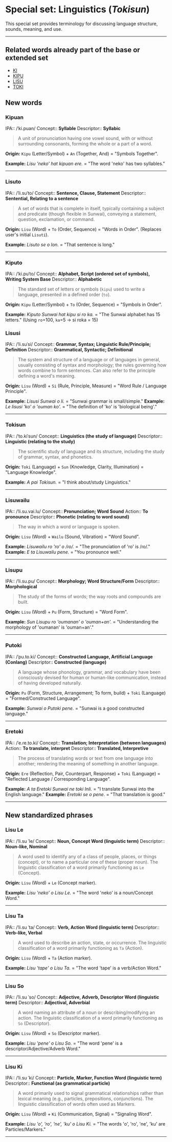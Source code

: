 
# Special set: Linguistics (*Tokisun*)

This special set provides terminology for discussing language structure, sounds, meaning, and use.

---

## Related words already part of the base or extended set

* [KI](../lisuma%20(base%20set)/KI.md)
* [KIPU](../mo%20lisu%20(extended%20set)/KIPU.md)
* [LISU](../lisuma%20(base%20set)/LISU.md)
* [TOKI](../lisuma%20(base%20set)/TOKI.md)

## New words

### Kipuan

IPA::           /ˈki.puan/
Concept::       **Syllable**
Descriptor::    **Syllabic**

> A unit of pronunciation having one vowel sound, with or without surrounding consonants, forming the whole or a part of a word.

**Origin:** `Kipu` (Letter/Symbol) + `An` (Together, And) = "Symbols Together".

**Example:** *Lisu 'neko' hat kipuan ere.* = "The word 'neko' has two syllables."

---
### Lisuto

IPA::           /ˈli.suˈto/
Concept::       **Sentence, Clause, Statement**
Descriptor::    **Sentential, Relating to a sentence**

> A set of words that is complete in itself, typically containing a subject and predicate (though flexible in Sunwai), conveying a statement, question, exclamation, or command.

**Origin:** `Lisu` (Word) + `To` (Order, Sequence) = "Words in Order". (Replaces user's initial `Lisuti`).

**Example:** *Lisuto se o lon.* = "That sentence is long."

---

### Kiputo

IPA::           /ˈki.puˈto/
Concept::       **Alphabet, Script (ordered set of symbols), Writing System Base**
Descriptor::    **Alphabetic**

> The standard set of letters or symbols (`kipu`) used to write a language, presented in a defined order (`to`).

**Origin:** `Kipu` (Letter/Symbol) + `To` (Order, Sequence) = "Symbols in Order".

**Example:** *Kiputo Sunwai hat kipu si ro ka.* = "The Sunwai alphabet has 15 letters." (Using `ro`=100, `ka`=5 -> si roka = 15)


### Lisusi

IPA::           /ˈli.suˈsi/
Concept::       **Grammar, Syntax; Linguistic Rule/Principle; Definition**
Descriptor::    **Grammatical, Syntactic; Definitional**

> The system and structure of a language or of languages in general, usually consisting of syntax and morphology; the rules governing how words combine to form sentences. Can also refer to the principle defining a word's meaning.

**Origin:** `Lisu` (Word) + `Si` (Rule, Principle, Measure) = "Word Rule / Language Principle".

**Example:** *Lisusi Sunwai o li.* = "Sunwai grammar is small/simple."
**Example:** *Le lisusi 'ko' o 'ouman ko'.* = "The definition of 'ko' is 'biological being'."

---

### Tokisun

IPA::           /ˈto.kiˈsun/
Concept::       **Linguistics (the study of language)**
Descriptor::    **Linguistic (relating to the study)**

> The scientific study of language and its structure, including the study of grammar, syntax, and phonetics.

**Origin:** `Toki` (Language) + `Sun` (Knowledge, Clarity, Illumination) = "Language Knowledge".

**Example:** *A pai Tokisun.* = "I think about/study Linguistics."

---

### Lisuwailu

IPA::           /ˈli.su.vai.lu/
Concept::       **Pronunciation; Word Sound**
Action::        **To pronounce**
Descriptor::    **Phonetic (relating to word sound)**

> The way in which a word or language is spoken.

**Origin:** `Lisu` (Word) + `Wailu` (Sound, Vibration) = "Word Sound".

**Example:** *Lisuwailu ro 'ro' o /ɾo/.* = "The pronunciation of 'ro' is /ɾo/."
**Example:** *E ta Lisuwailu pene.* = "You pronounce well."

---

### Lisupu

IPA::           /ˈli.su.pu/
Concept::       **Morphology; Word Structure/Form**
Descriptor::    **Morphological**

> The study of the forms of words; the way roots and compounds are built.

**Origin:** `Lisu` (Word) + `Pu` (Form, Structure) = "Word Form".

**Example:** *Sun Lisupu ro 'oumanan' o 'ouman+an'.* = "Understanding the morphology of 'oumanan' is 'ouman+an'."

---

### Putoki

IPA::           /ˈpu.to.ki/
Concept::       **Constructed Language, Artificial Language (Conlang)**
Descriptor::    **Constructed (language)**

> A language whose phonology, grammar, and vocabulary have been consciously devised for human or human-like communication, instead of having developed naturally.

**Origin:** `Pu` (Form, Structure, Arrangement; To form, build) + `Toki` (Language) = "Formed/Constructed Language".

**Example:** *Sunwai o Putoki pene.* = "Sunwai is a good constructed language."

---

### Eretoki

IPA::           /ˈe.ɾe.to.ki/
Concept::       **Translation; Interpretation (between languages)**
Action::        **To translate, interpret**
Descriptor::    **Translated, Interpretive**

> The process of translating words or text from one language into another; rendering the meaning of something in another language.

**Origin:** `Ere` (Reflection, Pair, Counterpart, Response) + `Toki` (Language) = "Reflected Language / Corresponding Language".

**Example:** *A ta Eretoki Sunwai ne toki Inli.* = "I translate Sunwai into the English language."
**Example:** *Eretoki se o pene.* = "That translation is good."

---

## New standardized phrases

### Lisu Le

IPA::           /ˈli.su ˈle/
Concept::       **Noun, Concept Word (linguistic term)**
Descriptor::    **Noun-like, Nominal**

> A word used to identify any of a class of people, places, or things (concept), or to name a particular one of these (proper noun). The linguistic classification of a word primarily functioning as `Le` (Concept).

**Origin:** `Lisu` (Word) + `Le` (Concept marker).

**Example:** *Lisu 'neko' o Lisu Le.* = "The word 'neko' is a noun/Concept Word."

---

### Lisu Ta

IPA::           /ˈli.su ˈta/
Concept::       **Verb, Action Word (linguistic term)**
Descriptor::    **Verb-like, Verbal**

> A word used to describe an action, state, or occurrence. The linguistic classification of a word primarily functioning as `Ta` (Action).

**Origin:** `Lisu` (Word) + `Ta` (Action marker).

**Example:** *Lisu 'tape' o Lisu Ta.* = "The word 'tape' is a verb/Action Word."

---

### Lisu So

IPA::           /ˈli.su ˈso/
Concept::       **Adjective, Adverb, Descriptor Word (linguistic term)**
Descriptor::    **Adjectival, Adverbial**

> A word naming an attribute of a noun or describing/modifying an action. The linguistic classification of a word primarily functioning as `So` (Descriptor).

**Origin:** `Lisu` (Word) + `So` (Descriptor marker).

**Example:** *Lisu 'pene' o Lisu So.* = "The word 'pene' is a descriptor/Adjective/Adverb Word."

---

### Lisu Ki

IPA::           /ˈli.su ˈki/
Concept::       **Particle, Marker, Function Word (linguistic term)**
Descriptor::    **Functional (as grammatical particle)**

> A word primarily used to signal grammatical relationships rather than lexical meaning (e.g., particles, prepositions, conjunctions). The linguistic classification of words often used as Markers.

**Origin:** `Lisu` (Word) + `Ki` (Communication, Signal) = "Signaling Word".

**Example:** *Lisu 'o', 'ro', 'ne', 'ku' o Lisu Ki.* = "The words 'o', 'ro', 'ne', 'ku' are Particles/Markers."

---

